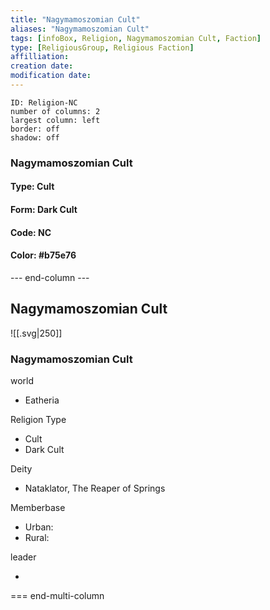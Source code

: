 ```yaml
---
title: "Nagymamoszomian Cult"
aliases: "Nagymamoszomian Cult"
tags: [infoBox, Religion, Nagymamoszomian Cult, Faction]
type: [ReligiousGroup, Religious Faction]
affilliation: 
creation date:  
modification date: 
---
```



```start-multi-column  
ID: Religion-NC  
number of columns: 2  
largest column: left
border: off
shadow: off
```

### Nagymamoszomian Cult

#### Type: Cult

#### Form: Dark Cult

#### Code: NC

#### **Color:** #b75e76

--- end-column ---
<html>
    <div class="infobox">
        <div class="heading">
            <h2>Nagymamoszomian Cult</h2>
        </div>
    </div>
</html>

![[.svg|250]]

<html>
    <div class="infobox">
        <div class="infobox-group">
            <div class="heading">
                <h3>Nagymamoszomian Cult</h3>
            </div>
            <div class="infobox-datarow">
                <p class="data-heading">world</p>
                <ul class="data-content">
                    <li>Eatheria</li>
                </ul>
            </div>
            <div class="infobox-datarow">
                <p class="data-heading">Religion Type</p>
                <ul class="data-content">
                    <li>Cult</li>
                    <li>Dark Cult</li>
                </ul>
            </div>
            <div class="infobox-datarow">
                <p class="data-heading">Deity</p>
                <ul class="data-content">
                    <li>Nataklator, The Reaper of Springs</li>
                </ul>
            </div>
            <div class="infobox-datarow">
                <p class="data-heading">Memberbase</p>
                <ul class="data-content">
                    <li>Urban: </li>
                    <li>Rural: </li>
                </ul>
            </div>
            <div class="infobox-datarow">
                <p class="data-heading">leader</p>
                <ul class="data-content">
                    <li></li>
                </ul>
            </div>
        </div>
    </div>
</div>
</html>

=== end-multi-column